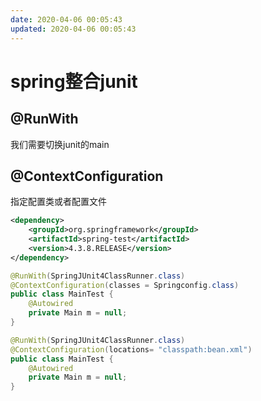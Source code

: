 ```yaml
---
date: 2020-04-06 00:05:43
updated: 2020-04-06 00:05:43
---
```



# spring整合junit
## @RunWith
 我们需要切换junit的main
## @ContextConfiguration
 指定配置类或者配置文件
```xml
<dependency>
    <groupId>org.springframework</groupId>
    <artifactId>spring-test</artifactId>
    <version>4.3.8.RELEASE</version>
</dependency>
```
<!-- more -->
```java
@RunWith(SpringJUnit4ClassRunner.class)
@ContextConfiguration(classes = Springconfig.class)
public class MainTest {
    @Autowired
    private Main m = null;
}
```
```java
@RunWith(SpringJUnit4ClassRunner.class)
@ContextConfiguration(locations= "classpath:bean.xml")
public class MainTest {
    @Autowired
    private Main m = null;
}
```